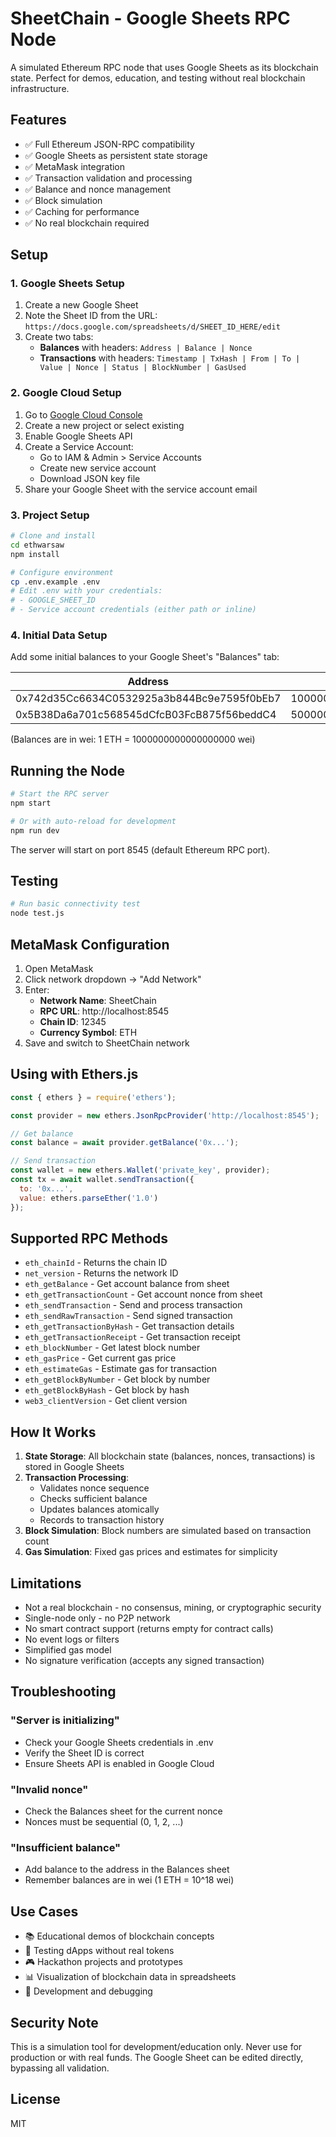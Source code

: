 # SheetChain - Google Sheets RPC Node

A simulated Ethereum RPC node that uses Google Sheets as its blockchain state. Perfect for demos, education, and testing without real blockchain infrastructure.

## Features

- ✅ Full Ethereum JSON-RPC compatibility
- ✅ Google Sheets as persistent state storage
- ✅ MetaMask integration
- ✅ Transaction validation and processing
- ✅ Balance and nonce management
- ✅ Block simulation
- ✅ Caching for performance
- ✅ No real blockchain required

## Setup

### 1. Google Sheets Setup

1. Create a new Google Sheet
2. Note the Sheet ID from the URL: `https://docs.google.com/spreadsheets/d/SHEET_ID_HERE/edit`
3. Create two tabs:
   - **Balances** with headers: `Address | Balance | Nonce`
   - **Transactions** with headers: `Timestamp | TxHash | From | To | Value | Nonce | Status | BlockNumber | GasUsed`

### 2. Google Cloud Setup

1. Go to [Google Cloud Console](https://console.cloud.google.com)
2. Create a new project or select existing
3. Enable Google Sheets API
4. Create a Service Account:
   - Go to IAM & Admin > Service Accounts
   - Create new service account
   - Download JSON key file
5. Share your Google Sheet with the service account email

### 3. Project Setup

```bash
# Clone and install
cd ethwarsaw
npm install

# Configure environment
cp .env.example .env
# Edit .env with your credentials:
# - GOOGLE_SHEET_ID
# - Service account credentials (either path or inline)
```

### 4. Initial Data Setup

Add some initial balances to your Google Sheet's "Balances" tab:

| Address | Balance | Nonce |
|---------|---------|-------|
| 0x742d35Cc6634C0532925a3b844Bc9e7595f0bEb7 | 1000000000000000000000 | 0 |
| 0x5B38Da6a701c568545dCfcB03FcB875f56beddC4 | 500000000000000000000 | 0 |

(Balances are in wei: 1 ETH = 1000000000000000000 wei)

## Running the Node

```bash
# Start the RPC server
npm start

# Or with auto-reload for development
npm run dev
```

The server will start on port 8545 (default Ethereum RPC port).

## Testing

```bash
# Run basic connectivity test
node test.js
```

## MetaMask Configuration

1. Open MetaMask
2. Click network dropdown → "Add Network"
3. Enter:
   - **Network Name**: SheetChain
   - **RPC URL**: http://localhost:8545
   - **Chain ID**: 12345
   - **Currency Symbol**: ETH
4. Save and switch to SheetChain network

## Using with Ethers.js

```javascript
const { ethers } = require('ethers');

const provider = new ethers.JsonRpcProvider('http://localhost:8545');

// Get balance
const balance = await provider.getBalance('0x...');

// Send transaction
const wallet = new ethers.Wallet('private_key', provider);
const tx = await wallet.sendTransaction({
  to: '0x...',
  value: ethers.parseEther('1.0')
});
```

## Supported RPC Methods

- `eth_chainId` - Returns the chain ID
- `net_version` - Returns the network ID
- `eth_getBalance` - Get account balance from sheet
- `eth_getTransactionCount` - Get account nonce from sheet
- `eth_sendTransaction` - Send and process transaction
- `eth_sendRawTransaction` - Send signed transaction
- `eth_getTransactionByHash` - Get transaction details
- `eth_getTransactionReceipt` - Get transaction receipt
- `eth_blockNumber` - Get latest block number
- `eth_gasPrice` - Get current gas price
- `eth_estimateGas` - Estimate gas for transaction
- `eth_getBlockByNumber` - Get block by number
- `eth_getBlockByHash` - Get block by hash
- `web3_clientVersion` - Get client version

## How It Works

1. **State Storage**: All blockchain state (balances, nonces, transactions) is stored in Google Sheets
2. **Transaction Processing**: 
   - Validates nonce sequence
   - Checks sufficient balance
   - Updates balances atomically
   - Records to transaction history
3. **Block Simulation**: Block numbers are simulated based on transaction count
4. **Gas Simulation**: Fixed gas prices and estimates for simplicity

## Limitations

- Not a real blockchain - no consensus, mining, or cryptographic security
- Single-node only - no P2P network
- No smart contract support (returns empty for contract calls)
- No event logs or filters
- Simplified gas model
- No signature verification (accepts any signed transaction)

## Troubleshooting

### "Server is initializing"
- Check your Google Sheets credentials in .env
- Verify the Sheet ID is correct
- Ensure Sheets API is enabled in Google Cloud

### "Invalid nonce"
- Check the Balances sheet for the current nonce
- Nonces must be sequential (0, 1, 2, ...)

### "Insufficient balance"
- Add balance to the address in the Balances sheet
- Remember balances are in wei (1 ETH = 10^18 wei)

## Use Cases

- 📚 Educational demos of blockchain concepts
- 🧪 Testing dApps without real tokens
- 🎮 Hackathon projects and prototypes
- 📊 Visualization of blockchain data in spreadsheets
- 🔧 Development and debugging

## Security Note

This is a simulation tool for development/education only. Never use for production or with real funds. The Google Sheet can be edited directly, bypassing all validation.

## License

MIT